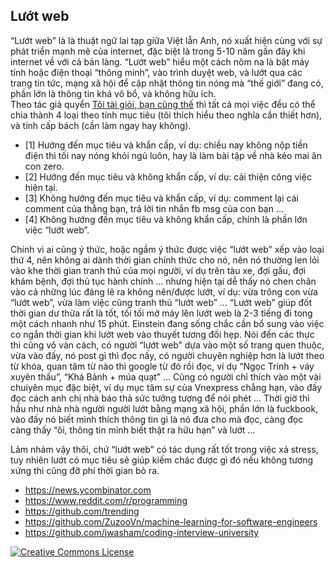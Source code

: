 ## Lướt web

“Lướt web” là là thuật ngữ lai tạp giữa Việt lẫn Anh, nó xuất hiện cùng với sự phát triển mạnh mẽ của internet, đặc biệt là trong 5-10 năm gần đây khi internet về với cả bản làng. “Lướt web” hiểu một cách nôm na là bật máy tính hoặc điện thoại “thông minh”, vào trình duyệt web, và lướt qua các trang tin tức, mạng xã hội để cập nhật thông tin nóng mà “thế giới” đang có, phần lớn là thông tin khá vô bổ, và không hữu ích.  
Theo tác giả quyển [Tôi tài giỏi, bạn cũng thế](https://sachvui.com/ebook/toi-tai-gioi-ban-cung-the.15.html) thì tất cả mọi việc đều có thể chia thành 4 loại theo tính mục tiêu (tôi thích hiểu theo nghĩa cần thiết hơn), và tính cấp bách (cần làm ngay hay không).

- [1] Hướng đến mục tiêu và khẩn cấp, ví dụ: chiều nay không nộp tiền điện thì tối nay nóng khỏi ngủ luôn, hay là làm bài tập về nhà kẻo mai ăn con zero.
- [2] Hướng đến mục tiêu và không khẩn cấp, ví dụ: cải thiện công việc hiện tại.
- [3] Không hướng đến mục tiêu và khẩn cấp, ví dụ: comment lại cái comment của thằng bạn, trả lời tin nhắn fb msg của con bạn …
- [4] Không hướng đến mục tiêu và không khẩn cấp, chính là phần lớn việc “lướt web”.

Chính vì ai cũng ý thức, hoặc ngầm ý thức được việc “lướt web” xếp vào loại thứ 4, nên không ai dành thời gian chính thức cho nó, nên nó thường len lỏi vào khe thời gian tranh thủ của mọi người, ví dụ trên tàu xe, đợi gấu, đợi khám bệnh, đợi thủ tục hành chính … nhưng hiện tại dễ thấy nó chen chân vào cả những lúc đáng lẽ ra không nên/được lướt, ví dụ: vừa trông con vừa “lướt web”, vừa làm việc cũng tranh thủ “lướt web” …
“Lướt web” giúp đốt thời gian dư thừa rất là tốt, tối tối mở máy lên lướt web là 2-3 tiếng đi tong một cách nhanh như 15 phút. Einstein đang sống chắc cần bổ sung vào việc co ngắn thời gian khi lướt web vào thuyết tương đối hẹp.
Nói đến các thực thi cũng vô vàn cách, có người “lướt web” dựa vào một số trang quen thuộc, vừa vào đấy, nó post gì thì đọc nấy, có người chuyên nghiệp hơn là lướt theo từ khóa, quan tâm từ nào thì google từ đó rồi đọc, ví dụ “Ngọc Trinh + váy xuyên thấu”, “Khá Bảnh + múa quạt” … Cũng có người chỉ thích vào một vài chuiyên mục đặc biệt, ví dụ mục tâm sự của Vnexpress chẳng hạn, vào đấy đọc cách anh chị nhà báo thả sức tưởng tượng để nói phét … Thời giờ thì hầu như nhà nhà người người lướt bằng mạng xã hội, phần lớn là fuckbook, vào đấy nó biết mình thích thông tin gì là nó đưa cho mà đọc, càng đọc càng thấy “ôi, thông tin mình biết thật ra hữu hạn” và lướt …

Lảm nhảm vậy thôi, chứ “lướt web” có tác dụng rất tốt trong việc xả stress, tuy nhiên lướt có mục tiêu sẽ giúp kiếm chác được gì đó nếu không tương xứng thì cũng đỡ phí thời gian bỏ ra.
- https://news.ycombinator.com
- https://www.reddit.com/r/programming
- https://github.com/trending
- https://github.com/ZuzooVn/machine-learning-for-software-engineers
- https://github.com/jwasham/coding-interview-university

<a rel="license" href="http://creativecommons.org/licenses/by-nc-nd/4.0/"><img alt="Creative Commons License" style="border-width:0" src="https://i.creativecommons.org/l/by-nc-nd/4.0/80x15.png" />